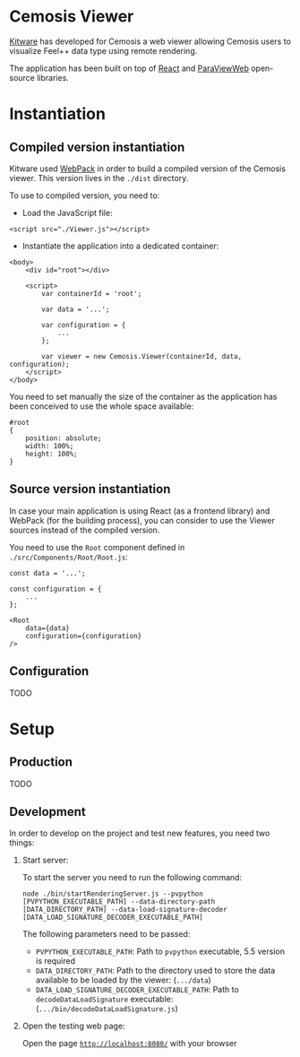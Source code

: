 Cemosis Viewer
==============

[Kitware](https://www.kitware.com/) has developed for Cemosis a web viewer allowing Cemosis users to visualize Feel++ data type using remote rendering.

The application has been built on top of [React](https://reactjs.org/) and [ParaViewWeb](https://kitware.github.io/paraviewweb/) open-source libraries.

Instantiation
=============

Compiled version instantiation
------------------------------

Kitware used [WebPack](https://webpack.js.org/) in order to build a compiled version of the Cemosis viewer.
This version lives in the `./dist` directory.

To use to compiled version, you need to:

 - Load the JavaScript file:

```
<script src="./Viewer.js"></script>
```

- Instantiate the application into a dedicated container:

```
<body>
    <div id="root"></div>
    
    <script>
        var containerId = 'root';
        
        var data = '...';
        
        var configuration = {
            ...
        };
        
        var viewer = new Cemosis.Viewer(containerId, data, configuration);
    </script>
</body>
```

You need to set manually the size of the container as the application has been conceived to use the whole space available:

```
#root
{
    position: absolute;
    width: 100%;
    height: 100%;
}
```

Source version instantiation
----------------------------

In case your main application is using React (as a frontend library) and WebPack (for the building process), you can consider to use the Viewer sources instead of the compiled version.

You need to use the `Root` component defined in `./src/Components/Root/Root.js`:

```
const data = '...';

const configuration = {
    ...
};

<Root
    data={data}
    configuration={configuration}
/>
```

Configuration
-------------

TODO

Setup
=====

Production
----------

TODO

Development
-----------

In order to develop on the project and test new features, you need two things:

1. Start server:

	To start the server you need to run the following command:

	```
	node ./bin/startRenderingServer.js --pvpython [PVPYTHON_EXECUTABLE_PATH] --data-directory-path [DATA_DIRECTORY_PATH] --data-load-signature-decoder [DATA_LOAD_SIGNATURE_DECODER_EXECUTABLE_PATH]
	```

	The following parameters need to be passed:
	- `PVPYTHON_EXECUTABLE_PATH`: Path to `pvpython` executable, 5.5 version is required
	- `DATA_DIRECTORY_PATH`: Path to the directory used to store the data available to be loaded by the viewer: (`.../data`)
	- `DATA_LOAD_SIGNATURE_DECODER_EXECUTABLE_PATH`: Path to `decodeDataLoadSignature` executable: (`.../bin/decodeDataLoadSignature.js`)
	
2. Open the testing web page:

	Open the page [`http://localhost:8080/`](http://localhost:8080/) with your browser